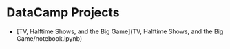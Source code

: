 # DataCamp Projects

- [TV, Halftime Shows, and the Big Game](TV, Halftime Shows, and the Big Game/notebook.ipynb)

